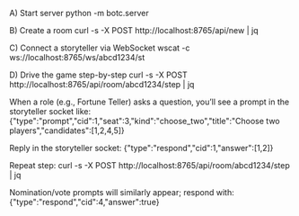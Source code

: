 A) Start server
python -m botc.server

B) Create a room
curl -s -X POST http://localhost:8765/api/new | jq

C) Connect a storyteller via WebSocket
wscat -c ws://localhost:8765/ws/abcd1234/st

D) Drive the game step-by-step
curl -s -X POST http://localhost:8765/api/room/abcd1234/step | jq

When a role (e.g., Fortune Teller) asks a question, you’ll see a prompt in the storyteller socket like:
{"type":"prompt","cid":1,"seat":3,"kind":"choose_two","title":"Choose two players","candidates":[1,2,4,5]}

Reply in the storyteller socket:
{"type":"respond","cid":1,"answer":[1,2]}

Repeat step:
curl -s -X POST http://localhost:8765/api/room/abcd1234/step | jq

Nomination/vote prompts will similarly appear; respond with:
{"type":"respond","cid":4,"answer":true}
